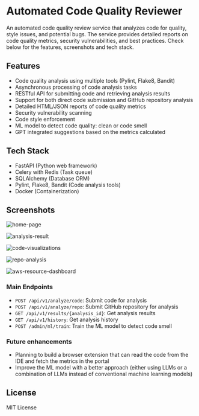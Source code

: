 # Automated Code Quality Reviewer

An automated code quality review service that analyzes code for quality, style issues, and potential bugs. The service provides detailed reports on code quality metrics, security vulnerabilities, and best practices. Check below for the features, screenshots and tech stack.

## Features

- Code quality analysis using multiple tools (Pylint, Flake8, Bandit)
- Asynchronous processing of code analysis tasks
- RESTful API for submitting code and retrieving analysis results
- Support for both direct code submission and GitHub repository analysis
- Detailed HTML/JSON reports of code quality metrics
- Security vulnerability scanning
- Code style enforcement
- ML model to detect code quality: clean or code smell
- GPT integrated suggestions based on the metrics calculated

## Tech Stack

- FastAPI (Python web framework)
- Celery with Redis (Task queue)
- SQLAlchemy (Database ORM)
- Pylint, Flake8, Bandit (Code analysis tools)
- Docker (Containerization)

## Screenshots

![home-page](https://github.com/user-attachments/assets/ccc1d010-4212-4aee-90f2-dd4b941add62)


![analysis-result](https://github.com/user-attachments/assets/e7a18da7-8f44-4bd5-9737-79ce3dc5c124)


![code-visualizations](https://github.com/user-attachments/assets/13421645-ee87-4505-9db4-d8b0830377ed)


![repo-analysis](https://github.com/user-attachments/assets/5a4b7522-ad3b-44ef-ad49-8b78055c56e9)

![aws-resource-dashboard](https://github.com/user-attachments/assets/1532e83a-6272-4e6b-8ea2-e526ff519222)


### Main Endpoints

- `POST /api/v1/analyze/code`: Submit code for analysis
- `POST /api/v1/analyze/repo`: Submit GitHub repository for analysis
- `GET /api/v1/results/{analysis_id}`: Get analysis results
- `GET /api/v1/history`: Get analysis history
- `POST /admin/ml/train`: Train the ML model to detect code smell


### Future enhancements
- Planning to build a browser extension that can read the code from the IDE and fetch the metrics in the portal
- Improve the ML model with a better approach (either using LLMs or a combination of LLMs instead of conventional machine learning models)

## License

MIT License 

